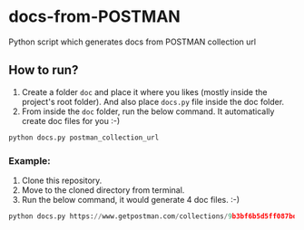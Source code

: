 # docs-from-POSTMAN
Python script which generates docs from POSTMAN collection url

## How to run?

1. Create a folder `doc` and place it where you likes (mostly inside the project's root folder). And also place `docs.py` file inside the doc folder.
2. From inside the `doc` folder, run the below command. It automatically create doc files for you :-)

````Python
python docs.py postman_collection_url
````
### Example:

1. Clone this repository.
2. Move to the cloned directory from terminal.
3. Run the below command, it would generate 4 doc files. :-)

````Python
python docs.py https://www.getpostman.com/collections/9b3bf6b5d5ff087bdb1d
````

